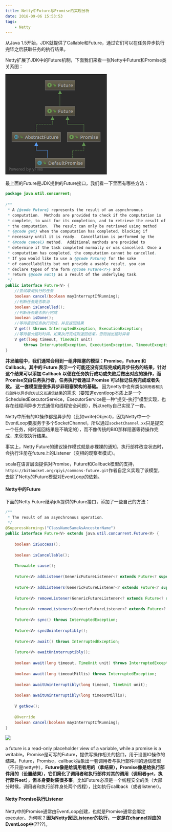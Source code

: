 ```yaml
---
title: Netty中Future与Promise的实现分析
date: 2018-09-06 15:53:53
tags:
    - Netty
---
```


从Java 1.5开始，JDK就提供了Callable和Future，通过它们可以在任务异步执行完毕之后获取任务的执行结果。

Netty扩展了JDK中的Future机制，下面我们来看一张Netty中Future和Promise类关系图：

![](https://github.com/shuaijunlan/shuaijunlan.github.io/blob/master/images/DefaultPromise.png?raw=true)

<!-- more -->

最上面的Future是JDK提供的Future接口，我们看一下里面有哪些方法：

```java
package java.util.concurrent;

/**
 * A {@code Future} represents the result of an asynchronous
 * computation.  Methods are provided to check if the computation is
 * complete, to wait for its completion, and to retrieve the result of
 * the computation.  The result can only be retrieved using method
 * {@code get} when the computation has completed, blocking if
 * necessary until it is ready.  Cancellation is performed by the
 * {@code cancel} method.  Additional methods are provided to
 * determine if the task completed normally or was cancelled. Once a
 * computation has completed, the computation cannot be cancelled.
 * If you would like to use a {@code Future} for the sake
 * of cancellability but not provide a usable result, you can
 * declare types of the form {@code Future<?>} and
 * return {@code null} as a result of the underlying task.
 */
public interface Future<V> {
	//尝试取消执行的任务
    boolean cancel(boolean mayInterruptIfRunning);
	//判断任务是否取消
    boolean isCancelled();
	//判断任务是否执行完成
    boolean isDone();
	//等待直到任务执行完成，并且返回结果
    V get() throws InterruptedException, ExecutionException;
	//等待最大超时时间，如果执行完成则返回结果，否则抛出超时异常
    V get(long timeout, TimeUnit unit)
        throws InterruptedException, ExecutionException, TimeoutException;
}
```

**并发编程中，我们通常会用到一组非阻塞的模型：Promise，Future 和 Callback。其中的 Future 表示一个可能还没有实际完成的异步任务的结果，针对这个结果可以添加 Callback 以便在任务执行成功或失败后做出对应的操作，而Promise交由任务执行者，任务执行者通过 Promise 可以标记任务完成或者失败。 这一套模型是很多异步非阻塞架构的基础。** 因为netty中也有类似`调用者和执行部件以异步的方式交互通信结果`的需求（要知道eventloop本质上是一个ScheduledExecutorService，ExecutorService是一种“提交-执行”模型实现，也存在线程间异步方式通信和线程安全问题），所以netty自己实现了一套。

Netty中所有的IO操作都是异步的（比如write(Object)，因为Netty中一个EventLoop要服务于多个SocketChannel，所以通过`socketChannel.xx`只是提交一个任务，何时返回结果是不确定的），而不像传统的BIO那样阻塞等待操作完成，来获取执行结果。

事实上，Netty Future的建议操作模式就是赤裸裸的通知，执行部件改变状态时，会执行注册在future上的Listener（变相的观察者模式）。

scala在语言层面提供对Promise，Future和Callback模型的支持，`https://bitbucket.org/qiyi/commons-future.git`作者自定义实现了该模型，去除了Netty的Future模型对EventLoop的依赖。

#### Netty中的Future

下面的Netty Future继承jdk提供的Future接口，添加了一些自己的方法：

```java
/**
 * The result of an asynchronous operation.
 */
@SuppressWarnings("ClassNameSameAsAncestorName")
public interface Future<V> extends java.util.concurrent.Future<V> {

    boolean isSuccess();

    boolean isCancellable();

    Throwable cause();

    Future<V> addListener(GenericFutureListener<? extends Future<? super V>> listener);

    Future<V> addListeners(GenericFutureListener<? extends Future<? super V>>... listeners);

    Future<V> removeListener(GenericFutureListener<? extends Future<? super V>> listener);

    Future<V> removeListeners(GenericFutureListener<? extends Future<? super V>>... listeners);

    Future<V> sync() throws InterruptedException;

    Future<V> syncUninterruptibly();

    Future<V> await() throws InterruptedException;

    Future<V> awaitUninterruptibly();

    boolean await(long timeout, TimeUnit unit) throws InterruptedException;

    boolean await(long timeoutMillis) throws InterruptedException;

    boolean awaitUninterruptibly(long timeout, TimeUnit unit);

    boolean awaitUninterruptibly(long timeoutMillis);

    V getNow();

    @Override
    boolean cancel(boolean mayInterruptIfRunning);
}
```

![](http://misc.linkedkeeper.com/misc/img/blog/201612/linkedkeeper0_c93937f4-f0f5-419e-a8b1-e71dc2288003.jpg)

a future is a read-only placeholder view of a variable, while a promise is a writable。Promise是可写的Future，提供写操作相关的接口，用于设置IO操作的结果。Future，Promise，callback抽象出一套调用者与执行部件间的通信模型（不只是netty中），**Future像是给调用者用的（拿结果），Promise像是给执行部件用的（设置结果），它们简化了调用者和执行部件对其的调用（调用者get，执行部件set），但本身要封装很多事**。比如Future必须是一个线程安全的类（大部分时候，调用者和执行部件身处两个线程），比如执行callback（或者listener）。

#### Netty Promise执行Listener

Netty中的Promise通常由EventLoop创建，也就是Promise通常会绑定executor。为何呢？**因为Netty保证Listener的执行，一定是在channel对应的EventLoop中**(????)。